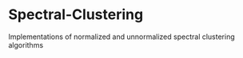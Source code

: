 # Spectral-Clustering
Implementations of normalized and unnormalized spectral clustering algorithms
